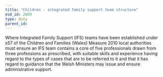 ```yaml
---
title: "Children - integrated family support team structure"
esd_id: 2609
type: duty
parent_id:  
---
```


Where Integrated Family Support (IFS) teams have been established under s57 of the Children and Families (Wales) Measure 2010 local authorities must ensure an IFS team contains a core of five professionals drawn from three professions as prescribed, with suitable skills and experience having regard to the types of cases that are to be referred to it and that it has regard to guidance that the Welsh Ministers may issue and ensure administrative support.

